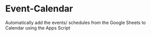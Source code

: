 # Event-Calendar
Automatically add the events/ schedules from the Google Sheets to Calendar using the Apps Script
